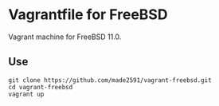 # Vagrantfile for FreeBSD

Vagrant machine for FreeBSD 11.0.

## Use

```shell
git clone https://github.com/made2591/vagrant-freebsd.git
cd vagrant-freebsd
vagrant up
```
